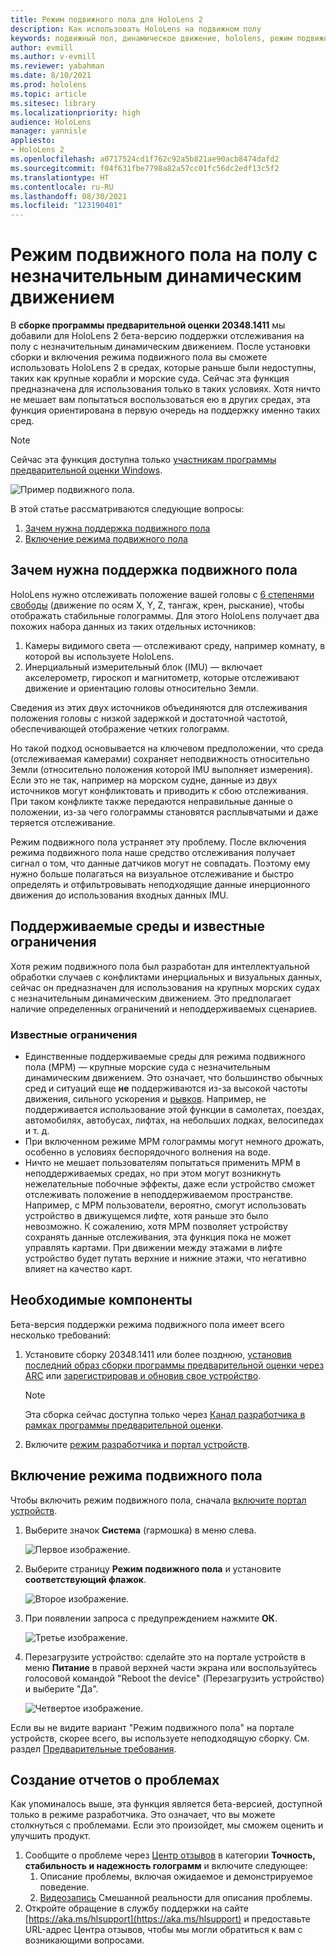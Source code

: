 ```yaml
---
title: Режим подвижного пола для HoloLens 2
description: Как использовать HoloLens на подвижном полу
keywords: подвижный пол, динамическое движение, hololens, режим подвижного пола
author: evmill
ms.author: v-evmill
ms.reviewer: yabahman
ms.date: 8/10/2021
ms.prod: hololens
ms.topic: article
ms.sitesec: library
ms.localizationpriority: high
audience: HoloLens
manager: yannisle
appliesto:
- HoloLens 2
ms.openlocfilehash: a0717524cd1f762c92a5b821ae90acb8474dafd2
ms.sourcegitcommit: f04f631fbe7798a82a57cc01fc56dc2edf13c5f2
ms.translationtype: HT
ms.contentlocale: ru-RU
ms.lasthandoff: 08/30/2021
ms.locfileid: "123190401"
---
```

# <a name="moving-platform-mode-on-low-dynamic-motion-moving-platforms"></a>Режим подвижного пола на полу с незначительным динамическим движением

В **сборке программы предварительной оценки 20348.1411** мы добавили для HoloLens 2 бета-версию поддержки отслеживания на полу с незначительным динамическим движением. После установки сборки и включения режима подвижного пола вы сможете использовать HoloLens 2 в средах, которые раньше были недоступны, таких как крупные корабли и морские суда. Сейчас эта функция предназначена для использования только в таких условиях. Хотя ничто не мешает вам попытаться воспользоваться ею в других средах, эта функция ориентирована в первую очередь на поддержку именно таких сред.

> [!NOTE]
> Сейчас эта функция доступна только [участникам программы предварительной оценки Windows](hololens-insider.md).

![Пример подвижного пола.](./images/mpm-compare.gif)

В этой статье рассматриваются следующие вопросы:

1. [Зачем нужна поддержка подвижного пола](#why-moving-platform-mode-is-necessary)
1. [Включение режима подвижного пола](#enabling-moving-platform-mode)

## <a name="why-moving-platform-mode-is-necessary"></a>Зачем нужна поддержка подвижного пола

HoloLens нужно отслеживать положение вашей головы с [6 степенями свободы](https://en.wikipedia.org/wiki/Six_degrees_of_freedom) (движение по осям X, Y, Z, тангаж, крен, рыскание), чтобы отображать стабильные голограммы. Для этого HoloLens получает два похожих набора данных из таких отдельных источников:

1. Камеры видимого света — отслеживают среду, например комнату, в которой вы используете HoloLens.
1. Инерциальный измерительный блок (IMU) — включает акселерометр, гироскоп и магнитометр, которые отслеживают движение и ориентацию головы относительно Земли.

Сведения из этих двух источников объединяются для отслеживания положения головы с низкой задержкой и достаточной частотой, обеспечивающей отображение четких голограмм.

Но такой подход основывается на ключевом предположении, что среда (отслеживаемая камерами) сохраняет неподвижность относительно Земли (относительно положения которой IMU выполняет измерения). Если это не так, например на морском судне, данные из двух источников могут конфликтовать и приводить к сбою отслеживания. При таком конфликте также передаются неправильные данные о положении, из-за чего голограммы становятся расплывчатыми и даже теряется отслеживание.

Режим подвижного пола устраняет эту проблему. После включения режима подвижного пола наше средство отслеживания получает сигнал о том, что данные датчиков могут не совпадать. Поэтому ему нужно больше полагаться на визуальное отслеживание и быстро определять и отфильтровывать неподходящие данные инерционного движения до использования входных данных IMU.

## <a name="supported-environments-and-known-limitations"></a>Поддерживаемые среды и известные ограничения

Хотя режим подвижного пола был разработан для интеллектуальной обработки случаев с конфликтами инерциальных и визуальных данных, сейчас он предназначен для использования на крупных морских судах с незначительным динамическим движением. Это предполагает наличие определенных ограничений и неподдерживаемых сценариев.

### <a name="known-limitations"></a>Известные ограничения

- Единственные поддерживаемые среды для режима подвижного пола (MPM) — крупные морские суда с незначительным динамическим движением. Это означает, что большинство обычных сред и ситуаций еще **не** поддерживаются из-за высокой частоты движения, сильного ускорения и [рывков](https://en.wikipedia.org/wiki/Jerk_(physics)). Например, не поддерживается использование этой функции в самолетах, поездах, автомобилях, автобусах, лифтах, на небольших лодках, велосипедах и т. д.
- При включенном режиме MPM голограммы могут немного дрожать, особенно в условиях беспорядочного волнения на воде.
- Ничто не мешает пользователям попытаться применить MPM в неподдерживаемых средах, но при этом могут возникнуть нежелательные побочные эффекты, даже если устройство сможет отслеживать положение в неподдерживаемом пространстве. Например, с MPM пользователи, вероятно, смогут использовать устройство в движущемся лифте, хотя раньше это было невозможно. К сожалению, хотя MPM позволяет устройству сохранять данные отслеживания, эта функция пока не может управлять картами. При движении между этажами в лифте устройство будет путать верхние и нижние этажи, что негативно влияет на качество карт.

## <a name="prerequisites"></a>Необходимые компоненты

Бета-версия поддержки режима подвижного пола имеет всего несколько требований:

1. Установите сборку 20348.1411 или более позднюю, [установив последний образ сборки программы предварительной оценки через ARC](hololens-insider.md#ffu-download-and-flash-directions) или [зарегистрировав и обновив свое устройство](hololens-insider.md#start-receiving-insider-builds).

   > [!NOTE]
   > Эта сборка сейчас доступна только через [Канал разработчика в рамках программы предварительной оценки](hololens-insider.md#start-receiving-insider-builds).

2. Включите [режим разработчика и портал устройств](/mixed-reality/develop/platform-capabilities-and-apis/using-the-windows-device-portal).

## <a name="enabling-moving-platform-mode"></a>Включение режима подвижного пола

Чтобы включить режим подвижного пола, сначала [включите портал устройств](/windows/mixed-reality/develop/platform-capabilities-and-apis/using-the-windows-device-portal).

1. Выберите значок **Система** (гармошка) в меню слева.

   ![Первое изображение.](.\images\moving-platform-1w.png)

2. Выберите страницу **Режим подвижного пола** и установите **соответствующий флажок**.

    ![Второе изображение.](.\images\moving-platform-2z.png)

3. При появлении запроса с предупреждением нажмите **ОК**.

   ![Третье изображение.](.\images\moving-platform-3w.png)

4. Перезагрузите устройство: сделайте это на портале устройств в меню **Питание** в правой верхней части экрана или воспользуйтесь голосовой командой &quot;Reboot the device&quot; (Перезагрузить устройство) и выберите &quot;Да&quot;.

   ![Четвертое изображение.](.\images\moving-platform-4z.png)

Если вы не видите вариант "Режим подвижного пола" на портале устройств, скорее всего, вы используете неподходящую сборку. См. раздел [Предварительные требования](#prerequisites).

## <a name="reporting-issues"></a>Создание отчетов о проблемах

Как упоминалось выше, эта функция является бета-версией, доступной только в режиме разработчика. Это означает, что вы можете столкнуться с проблемами. Если это произойдет, мы сможем оценить и улучшить продукт.

1. Сообщите о проблеме через [Центр отзывов](hololens-feedback.md) в категории **Точность, стабильность и надежность голограмм** и включите следующее:
    1. Описание проблемы, включая ожидаемое и демонстрируемое поведение.
    1. [Видеозапись](holographic-photos-and-videos.md#capture-a-mixed-reality-video) Смешанной реальности для описания проблемы.
2.  Откройте обращение в службу поддержки на сайте [https://aka.ms/hlsupport](https://aka.ms/hlsupport) и предоставьте URL-адрес Центра отзывов, чтобы мы могли обратиться к вам с возникающими вопросами.